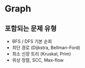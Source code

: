 # Graph

## 포함되는 문제 유형

- BFS / DFS 기본 순회
- 최단 경로 (Dijkstra, Bellman-Ford)
- 최소 신장 트리 (Kruskal, Prim)
- 위상 정렬, SCC, Max-flow  

